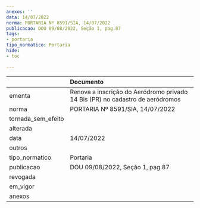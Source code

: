 ```yaml
---
anexos: ''
data: 14/07/2022
norma: PORTARIA Nº 8591/SIA, 14/07/2022
publicacao: DOU 09/08/2022, Seção 1, pag.87
tags:
- portaria
tipo_normatico: Portaria
hide: 
- toc 
 
---
```


|                    | Documento                                                                     |
|:-------------------|:------------------------------------------------------------------------------|
| ementa             | Renova a inscrição do Aeródromo privado 14 Bis (PR) no cadastro de aeródromos |
| norma              | PORTARIA Nº 8591/SIA, 14/07/2022                                              |
| tornada_sem_efeito |                                                                               |
| alterada           |                                                                               |
| data               | 14/07/2022                                                                    |
| outros             |                                                                               |
| tipo_normatico     | Portaria                                                                      |
| publicacao         | DOU 09/08/2022, Seção 1, pag.87                                               |
| revogada           |                                                                               |
| em_vigor           |                                                                               |
| anexos             |                                                                               |
